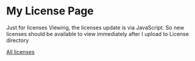# My License Page

Just for licenses Viewing, the licenses update is via JavaScript. So new licenses should be available to view immediately after I upload to License directory

[All licenses](https://daf201.github.io/)

